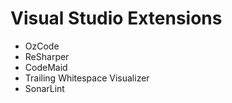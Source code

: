 # Visual Studio Extensions

- OzCode
- ReSharper
- CodeMaid
- Trailing Whitespace Visualizer
- SonarLint
